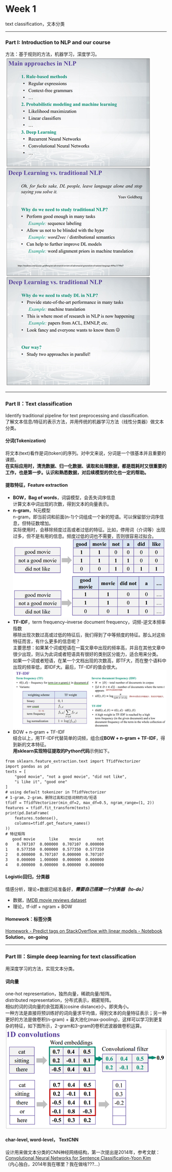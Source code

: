 # Week 1
text classification，文本分类

------
### Part I: Introduction to NLP and our course
方法：基于规则的方法，机器学习，深度学习。  
![course_content](./graph/week1_1_1.png)

------
### Part II：Text classification
Identify traditional pipeline for text preprocessing and classification.  
了解文本信息/特征的表示方法，并用传统的机器学习方法（线性分类器）做文本分类。

#### 分词(Tokenization)  
将文本(text)看作是词(token)的序列。对中文来说，分词是一个很基本并且重要的课题。  
**在实际应用时，清洗数据、归一化数据、读取和处理数据，都是既耗时又很重要的工作，也是第一步。认识和熟悉数据，对后续模型的优化也一定的帮助。**

#### 提取特征，Feature extraction
- **BOW，Bag of words**，词袋模型，会丢失词序信息  
计算文本中词出现的次数，得到文本的向量表示。
- **n-gram**，N元模型  
n-gram，即当前词和前面(n-1)个词组成一个新的短语。可以保留部分词序信息，但特征数增加。  
实际使用时，会移除频度过高或者过低的特征。比如，停用词（介词等）出现过多，但不是有用的信息。频度过低的词也不需要，否则很容易过拟合。  
![](./graph/bow_ngram.png)
- **TF-IDF**，term frequency–inverse document frequency，词频-逆文本频率指数  
移除出现次数过高或过低的特征后，我们得到了中等频度的特征。那么对这些特征而言，有什么更多的信息呢？  
主要思想：如果某个词或短语在一篇文章中出现的频率高，并且在其他文章中很少出现，则认为此词或者短语具有很好的类别区分能力，适合用来分类。  
如果一个词或者短语，在某一个文档出现的次数高，即TF大，而在整个语料中出现的频率低，即IDF大。最后，TF-IDF的值会很大。  
![](./graph/tf-idf.png)   
- BOW + n-gram + TF-IDF  
结合以上，用TF-IDF代替简单的词频，组合成**BOW + n-gram + TF-IDF**，得到新的文本特征。    
**用sklearn实现特征提取的Python代码**示例如下。
```
from sklearn.feature_extraction.text import TfidfVectorizer
import pandas as pd
texts = [
    "good movie", "not a good movie", "did not like",
    "i like it", "good one"
]
# using default tokenizer in TfidfVectorizer
# 1-gram，2-gram，删除过高和过低词频的词/短语
tfidf = TfidfVectorizer(min_df=2, max_df=0.5, ngram_range=(1, 2))
features = tfidf.fit_transform(texts)
print(pd.DataFrame(
    features.todense(),
    columns=tfidf.get_feature_names()
))
# 特征矩阵
   good movie      like     movie       not
0    0.707107  0.000000  0.707107  0.000000
1    0.577350  0.000000  0.577350  0.577350
2    0.000000  0.707107  0.000000  0.707107
3    0.000000  1.000000  0.000000  0.000000
4    0.000000  0.000000  0.000000  0.000000

```
#### Logistic回归，分类器
情感分析，理论+数据已经准备好，***需要自己搭建一个分类器（to-do）***  
- 数据，[IMDB movie reviews dataset](http://ai.stanford.edu/~amaas/data/sentiment/)
- 理论，tf-idf + ngram + BOW

#### Homework：标签分类
[Homework - Predict tags on StackOverflow with linear models - Notebook](./src/week1/week1-MultilabelClassification_homework.ipynb)  
**Solution，on-going**
 
------
### Part III：Simple deep learning for text classification
用深度学习的方法，实现文本分类。

#### 词向量
one-hot representation，独热向量，稀疏向量/矩阵。  
distributed representation，分布式表示，稠密矩阵。  
相似的词的词向量的余弦距离(cosine distance)小，即夹角小。  
一种方法是直接将预训练好的词向量求平均值，得到文本的向量特征表示；另一种更好的方法是做卷积(n-gram) + 最大池化(max-pooling)，这样可以学习到更复杂的特征，如下图所示，2-gram和3-gram的卷积滤波器做卷积运算。  
![](./graph/conv_ngram.png)

#### char-level, word-level， TextCNN
设计用来做文本分类的CNN神经网络结构，第一次提出是2014年，参考文献：[Convolutional Neural Networks for Sentence Classification-Yoon Kim](https://arxiv.org/abs/1408.5882)  
（内心独白，2014年我在哪里？我在做啥???...）  



